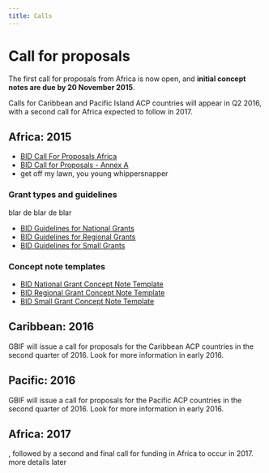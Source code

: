 ```yaml
---
title: Calls
---
```

# Call for proposals

The first call for proposals from Africa is now open, and **initial concept notes are due by 20 November 2015**. 

Calls for Caribbean and Pacific Island ACP countries will appear in Q2 2016, with a second call for Africa expected to follow in 2017.

## Africa: 2015

+ [BID Call For Proposals Africa](http://www.gbif.org/sites/default/files/gbif_project/files/BID%20Call%20For%20Proposals%20Africa.pdf)
+ [BID Call for Proposals - Annex A](http://www.gbif.org/sites/default/files/gbif_project/files/BID-call-for-proposals-Annex-A.pdf ) 
+ get off my lawn, you young whippersnapper

### Grant types and guidelines

blar de blar de blar 

+ [BID Guidelines for National Grants](http://www.gbif.org/sites/default/files/gbif_project/files/BID%20Guidelines%20for%20National%20Grants_0.pdf)
+ [BID Guidelines for Regional Grants](http://www.gbif.org/sites/default/files/gbif_project/files/BID%20Guidelines%20for%20Regional%20Grants_0.pdf)
+ [BID Guidelines for Small Grants](http://www.gbif.org/sites/default/files/gbif_project/files/BID%20Guidelines%20for%20Small%20Grants_0.pdf)

### Concept note templates

+ [BID National Grant Concept Note Template](http://www.gbif.org/sites/default/files/gbif_project/files/20150928%20BID%20National%20Grant%20Concept%20Note%20Template.doc)
+ [BID Regional Grant Concept Note Template](http://www.gbif.org/sites/default/files/gbif_project/files/20150928%20BID%20Regional%20Grant%20Concept%20Note%20Template.doc)
+ [BID Small Grant Concept Note Template](http://www.gbif.org/sites/default/files/gbif_project/files/20150928%20BID%20Small%20Grant%20Concept%20Note%20Template.doc)


## Caribbean: 2016

GBIF will issue a call for proposals for the Caribbean ACP countries in the second quarter of 2016. Look for more information in early 2016.

## Pacific: 2016

GBIF will issue a call for proposals for the Pacific ACP countries in the second quarter of 2016. Look for more information in early 2016.

## Africa: 2017

, followed by a second and final call for funding in Africa to occur in 2017. more details later